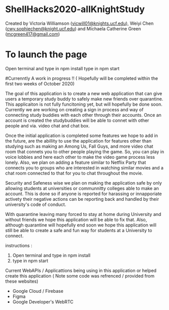 # ShellHacks2020-allKnightStudy

Created by Victoria Williamson (vicwill01@knights.ucf.edu), Weiyi Chen (cwy.sophiechen@knight.ucf.edu) and Michaela Catherine Green (mcgreen417@gmail.com)

# To launch the page
Open terminal and type in npm install
type in npm start

#Currenntly A work in progress !! ( Hopefully will be completed within the first two weeks of October 2020)

The goal of this application is to create a new web application that can give users a temporary study buddy to safely make new friends over quarantine. This applicaiton is not fully funcitoning yet, but will hopefully be done soon. Currently we are working on creating a sign in process and way of connecting study buddies with each other through their accounts. Once an account is created the studybuddies will be able to connet with other people and via. video chat and chat box. 

Once the initial application is completed some features we hope to add in the future, are the abillity to use the application for features other than studying such as making an Among Us, Fall Guys, and more video chat room that connets you to other people playing the game. So, you can play in voice lobbies and here each other to make the video game process less lonely. Also, we plan on adding a feature similar to Netflix Party that connects you to groups who are interested in watching similar movies and a chat room connected to that for you to chat throughout the movie.

Security and Safeness wise we plan on making the application safe by only allowing students at universities or communnitty colleges able to make an account. This is done so if anyone is reported for harassing or innapporiate activety their negative actions can be reporting back and handled by their university's code of conduct.

With quarantine leaving many forced to stay at home during University and without friends we hope this application will be able to fix that. Also, although quarantine will hopefully end soon we hope this application will still be able to create a safe and fun way for students at a University to connect. 

instructions :
1. Open terminal and type in npm install
2. type in npm start

Current WebAPIs / Applicattions being using in this application or helped create this application ( Note some code was refrenced / provided from these websites)
* Google Cloud / Firebase
* Figma
* Google Developer's WebRTC
